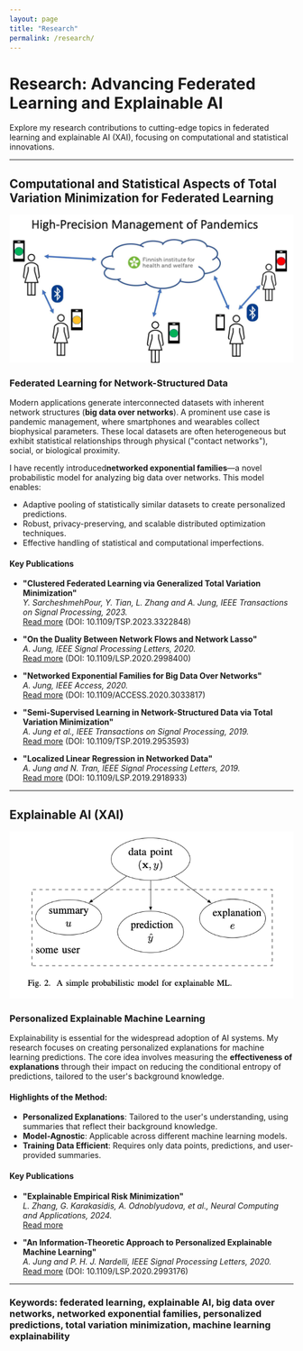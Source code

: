 ```yaml
---
layout: page
title: "Research"
permalink: /research/
---
```


# Research: Advancing Federated Learning and Explainable AI

Explore my research contributions to cutting-edge topics in federated learning and explainable AI (XAI), 
focusing on computational and statistical innovations.

---

## Computational and Statistical Aspects of Total Variation Minimization for Federated Learning

![Federated Learning in Pandemic Management](images/Pandemics.jpg "Federated Learning in Pandemic Management")

### Federated Learning for Network-Structured Data

Modern applications generate interconnected datasets with inherent network structures (**big data over networks**). 
A prominent use case is pandemic management, where smartphones and wearables collect biophysical parameters. 
These local datasets are often heterogeneous but exhibit statistical relationships through physical ("contact networks"), 
social, or biological proximity.

I have recently introduced**networked exponential families**—a novel probabilistic model for analyzing big data over networks. 
This model enables:
- Adaptive pooling of statistically similar datasets to create personalized predictions.
- Robust, privacy-preserving, and scalable distributed optimization techniques.
- Effective handling of statistical and computational imperfections.

#### Key Publications

- **"Clustered Federated Learning via Generalized Total Variation Minimization"**  
  *Y. SarcheshmehPour, Y. Tian, L. Zhang and A. Jung, IEEE Transactions on Signal Processing, 2023.*  
  [Read more](https://ieeexplore.ieee.org/document/10292435) (DOI: 10.1109/TSP.2023.3322848)

- **"On the Duality Between Network Flows and Network Lasso"**  
  *A. Jung, IEEE Signal Processing Letters, 2020.*  
  [Read more](https://ieeexplore.ieee.org/document/9103236) (DOI: 10.1109/LSP.2020.2998400)

- **"Networked Exponential Families for Big Data Over Networks"**  
  *A. Jung, IEEE Access, 2020.*  
  [Read more](https://ieeexplore.ieee.org/document/9239959) (DOI: 10.1109/ACCESS.2020.3033817)

- **"Semi-Supervised Learning in Network-Structured Data via Total Variation Minimization"**  
  *A. Jung et al., IEEE Transactions on Signal Processing, 2019.*  
  [Read more](https://ieeexplore.ieee.org/document/8902040) (DOI: 10.1109/TSP.2019.2953593)

- **"Localized Linear Regression in Networked Data"**  
  *A. Jung and N. Tran, IEEE Signal Processing Letters, 2019.*  
  [Read more](https://ieeexplore.ieee.org/document/8721536) (DOI: 10.1109/LSP.2019.2918933)

---

## Explainable AI (XAI)

![Explainable Machine Learning](images/ProbModelXML.png "Explainable Machine Learning")

### Personalized Explainable Machine Learning

Explainability is essential for the widespread adoption of AI systems. My research focuses on 
creating personalized explanations for machine learning predictions. The core idea involves 
measuring the **effectiveness of explanations** through their impact on reducing the conditional 
entropy of predictions, tailored to the user's background knowledge.

#### Highlights of the Method:

- **Personalized Explanations**: Tailored to the user's understanding, using summaries that reflect their background knowledge.
- **Model-Agnostic**: Applicable across different machine learning models.
- **Training Data Efficient**: Requires only data points, predictions, and user-provided summaries.

#### Key Publications

- **"Explainable Empirical Risk Minimization"**  
  *L. Zhang, G. Karakasidis, A. Odnoblyudova, et al., Neural Computing and Applications, 2024.*  
  [Read more](https://doi.org/10.1007/s00521-023-09269-3)

- **"An Information-Theoretic Approach to Personalized Explainable Machine Learning"**  
  *A. Jung and P. H. J. Nardelli, IEEE Signal Processing Letters, 2020.*  
  [Read more](https://ieeexplore.ieee.org/document/9089200) (DOI: 10.1109/LSP.2020.2993176)

---

### Keywords: federated learning, explainable AI, big data over networks, networked exponential families, personalized predictions, total variation minimization, machine learning explainability
